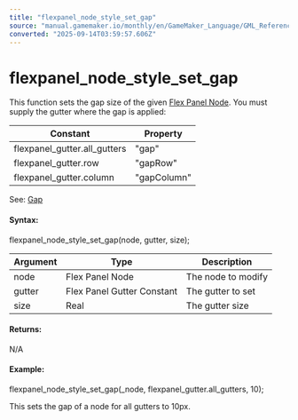 ```yaml
---
title: "flexpanel_node_style_set_gap"
source: "manual.gamemaker.io/monthly/en/GameMaker_Language/GML_Reference/Flex_Panels/Function_Reference/Styling_Functions/flexpanel_node_style_set_gap.htm"
converted: "2025-09-14T03:59:57.606Z"
---
```


# flexpanel\_node\_style\_set\_gap

This function sets the gap size of the given [Flex Panel Node](../flexpanel_create_node.md). You must supply the gutter where the gap is applied:

| Constant | Property |
| --- | --- |
| flexpanel_gutter.all_gutters | "gap" |
| flexpanel_gutter.row | "gapRow" |
| flexpanel_gutter.column | "gapColumn" |

See: [Gap](../../Flex_Panels_Styling.htm#h11)

#### Syntax:

flexpanel\_node\_style\_set\_gap(node, gutter, size);

| Argument | Type | Description |
| --- | --- | --- |
| node | Flex Panel Node | The node to modify |
| gutter | Flex Panel Gutter Constant | The gutter to set |
| size | Real | The gutter size |

#### Returns:

N/A

#### Example:

flexpanel\_node\_style\_set\_gap(\_node, flexpanel\_gutter.all\_gutters, 10);

This sets the gap of a node for all gutters to 10px.